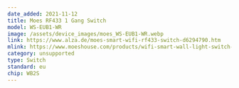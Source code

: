```yaml
---
date_added: 2021-11-12
title: Moes RF433 1 Gang Switch
model: WS-EUB1-WR
image: /assets/device_images/moes_WS-EUB1-WR.webp
link: https://www.alza.de/moes-smart-wifi-rf433-switch-d6294790.htm
mlink: https://www.moeshouse.com/products/wifi-smart-wall-light-switch-rf433-push-button-transmitter-smart-life-tuya-app-remote-control-works-with-alexa-google-home
category: unsupported
type: Switch
standard: eu
chip: WB2S
---
```

